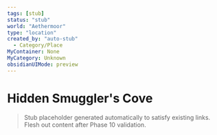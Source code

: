 ```yaml
---
tags: [stub]
status: "stub"
world: "Aethermoor"
type: "location"
created_by: "auto-stub"
  - Category/Place
MyContainer: None
MyCategory: Unknown
obsidianUIMode: preview
---
```


# Hidden Smuggler's Cove

> Stub placeholder generated automatically to satisfy existing links. Flesh out content after Phase 10 validation.
